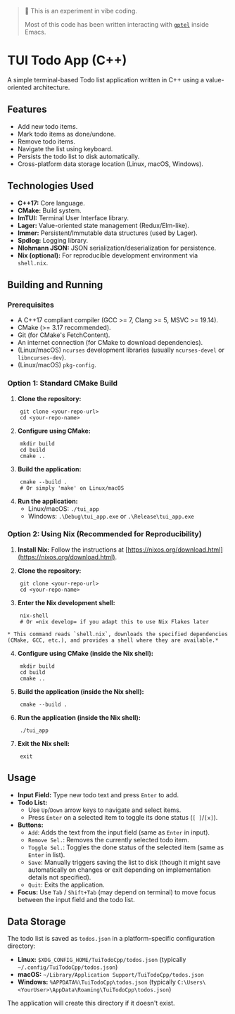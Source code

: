 >
> 🤖 This is an experiment in vibe coding.
>
> Most of this code has been
> written interacting with
> [`gptel`](https://github.com/karthink/gptel) inside Emacs.
>

# TUI Todo App (C++)

A simple terminal-based Todo list application written in C++ using a value-oriented architecture.

## Features

*   Add new todo items.
*   Mark todo items as done/undone.
*   Remove todo items.
*   Navigate the list using keyboard.
*   Persists the todo list to disk automatically.
*   Cross-platform data storage location (Linux, macOS, Windows).

## Technologies Used

*   **C++17:** Core language.
*   **CMake:** Build system.
*   **ImTUI:** Terminal User Interface library.
*   **Lager:** Value-oriented state management (Redux/Elm-like).
*   **Immer:** Persistent/Immutable data structures (used by Lager).
*   **Spdlog:** Logging library.
*   **Nlohmann JSON:** JSON serialization/deserialization for persistence.
*   **Nix (optional):** For reproducible development environment via `shell.nix`.

## Building and Running

### Prerequisites

*   A C++17 compliant compiler (GCC >= 7, Clang >= 5, MSVC >= 19.14).
*   CMake (>= 3.17 recommended).
*   Git (for CMake's FetchContent).
*   An internet connection (for CMake to download dependencies).
*   (Linux/macOS) `ncurses` development libraries (usually `ncurses-devel` or `libncurses-dev`).
*   (Linux/macOS) `pkg-config`.

### Option 1: Standard CMake Build

1.  **Clone the repository:**
```
    git clone <your-repo-url>
    cd <your-repo-name>
```

2.  **Configure using CMake:**
```
    mkdir build
    cd build
    cmake ..
```

3.  **Build the application:**
```
    cmake --build .
    # Or simply 'make' on Linux/macOS
```

4.  **Run the application:**
    *   Linux/macOS: `./tui_app`
    *   Windows: `.\Debug\tui_app.exe` or `.\Release\tui_app.exe`

### Option 2: Using Nix (Recommended for Reproducibility)

1.  **Install Nix:** Follow the instructions at [https://nixos.org/download.html](https://nixos.org/download.html).

2.  **Clone the repository:**
```
    git clone <your-repo-url>
    cd <your-repo-name>
```

3.  **Enter the Nix development shell:**
```
    nix-shell
    # Or =nix develop= if you adapt this to use Nix Flakes later
```
    * This command reads `shell.nix`, downloads the specified dependencies (CMake, GCC, etc.), and provides a shell where they are available.*

4.  **Configure using CMake (inside the Nix shell):**
```
    mkdir build
    cd build
    cmake ..
```

5.  **Build the application (inside the Nix shell):**
```
    cmake --build .
```

6.  **Run the application (inside the Nix shell):**
```
    ./tui_app
```

7.  **Exit the Nix shell:**
```
    exit
```

## Usage

*   **Input Field:** Type new todo text and press `Enter` to add.
*   **Todo List:**
    *   Use `Up`/`Down` arrow keys to navigate and select items.
    *   Press `Enter` on a selected item to toggle its done status (`[ ]`/`[x]`).
*   **Buttons:**
    *   `Add`: Adds the text from the input field (same as `Enter` in input).
    *   `Remove Sel.`: Removes the currently selected todo item.
    *   `Toggle Sel.`: Toggles the done status of the selected item (same as `Enter` in list).
    *   `Save`: Manually triggers saving the list to disk (though it might save automatically on changes or exit depending on implementation details not specified).
    *   `Quit`: Exits the application.
*   **Focus:** Use `Tab` / `Shift+Tab` (may depend on terminal) to move focus between the input field and the todo list.

## Data Storage

The todo list is saved as `todos.json` in a platform-specific configuration directory:

*   **Linux:** `$XDG_CONFIG_HOME/TuiTodoCpp/todos.json` (typically `~/.config/TuiTodoCpp/todos.json`)
*   **macOS:** `~/Library/Application Support/TuiTodoCpp/todos.json`
*   **Windows:** `%APPDATA%\TuiTodoCpp\todos.json` (typically `C:\Users\<YourUser>\AppData\Roaming\TuiTodoCpp\todos.json`)

The application will create this directory if it doesn't exist.
